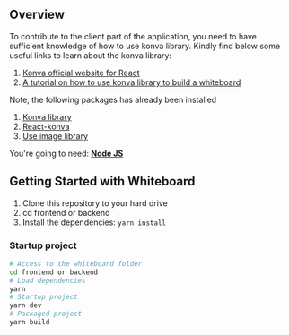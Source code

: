 ## Overview

To contribute to the client part of the application, you need to have sufficient knowledge of how to use konva library. 
Kindly find below some useful links to learn about the konva library:

1. [Konva official website for React](https://konvajs.org/docs/react/Intro.html)
2. [A tutorial on how to use konva library to build a whiteboard](https://betterprogramming.pub/how-to-make-a-whiteboard-app-with-react-konva-8766a532a39f?gi=8797bf38a4e2)

Note, the following packages has already been installed

1. [Konva library](https://konvajs.org/docs/)
2. [React-konva](https://konvajs.org/docs/react/Intro.html)
3. [Use image library](https://github.com/konvajs/use-image/)

You're going to need:  **[Node JS](https://nodejs.org/en/)**

## Getting Started with Whiteboard

 1. Clone this repository to your hard drive
 2. cd frontend or backend
 3. Install the dependencies: `yarn install`
 
### Startup project

```bash
# Access to the whiteboard folder
cd frontend or backend
# Load dependencies
yarn
# Startup project
yarn dev
# Packaged project
yarn build
```
